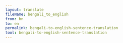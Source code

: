 ```yaml
---
layout: translate
fileName: bengali_to_english
from: bn
to: en
permalink: bengali-to-english-sentence-translation
tool: bengali-to-english-sentence-translation
---
```

